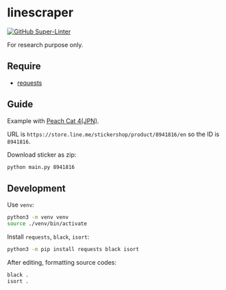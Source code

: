 # linescraper

[![GitHub Super-Linter](https://github.com/haunt98/linescraper/workflows/Lint%20Code%20Base/badge.svg?branch=main)](https://github.com/marketplace/actions/super-linter)

For research purpose only.

## Require

- [requests](https://pypi.org/project/requests/)

## Guide

Example with [Peach Cat 4(JPN)](https://store.line.me/stickershop/product/8941816/en).

URL is `https://store.line.me/stickershop/product/8941816/en` so the ID is `8941816`.

Download sticker as zip:

```sh
python main.py 8941816
```

## Development

Use `venv`:

```sh
python3 -m venv venv
source ./venv/bin/activate
```

Install `requests`, `black`, `isort`:

```sh
python3 -m pip install requests black isort
```

After editing, formatting source codes:

```sh
black .
isort .
```
